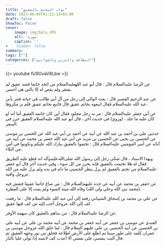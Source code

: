 ```yaml
---
title: "ثواب التختم بالعقيق"
date: 2023-06-04T01:21:13+03:00
draft: false
ShowToc: False
cover:
    image: img/hala.JPG
    alt: 'صورة'
    caption: ''
#    hidden: false
summary: 
tags: [""]
categories: ["النظافة والتزين والخواتيم"]
---
```

{{< youtube fU9OvaV8Lbw >}}  
 <br>
عن الرضا عليه‌السلام قال : قال أبو عبد اللهعليه‌السلام من اتخذ خاتما فصه عقيق لم يفتقر ولم يقض له إلا بالتي هي أحسن.

عن عبد الرحيم القصير
قال : بعث الوالي إلى رجل من آل أبي طالب في حياته فمر بأبي عبد الله
عليه‌السلام فقال اتبعوه بخاتم عقيق قال فاتبع بخاتم عقيق فلم ير
مكروها.

عن أبي
جعفر عليه‌السلام قال : مر به رجل مجلود فقال أين كان خاتمه العقيق أما
أنه لو كان عليه ما جلد ، (وروي) في حديث آخر ، قال أبو عبد الله عليه‌السلام
العقيق حرز في السفر.

حدثني علي بن أحمد بن عبد الله عن أبيه عن أحمد بن أبي عبد الله
عن الحسن بن موسى عن الحسين بن يحيى عن الحسين بن مزيد عن أبي
عبد الله جعفر بن محمد عن أبيه عن آبائه عن أمير المؤمنين عليه‌السلام
قال : تختموا بالعقيق يبارك الله عليكم وتكونوا في أمن من البلاء.

وبهذا الاسناد ، قال شكى رجل إلى رسول الله صلى‌الله‌عليه‌وآله انه قطع عليه
الطريق فقال له هلا تختمت بالعقيق فإنه يحرز من كل سوء ، وفي حديث
آخر قال أبو جعفر عليه‌السلام من تختم بالعقيق لم يزل ينظر الحسنى ما دام في
يده ولم يزل عليه من الله عزوجل واقية.

عن جعفر بن محمد عن أبيه عن
جده عليهم‌السلام قال : من صاغ خاتما عقيقا فنقش فيه (محمد نبي الله
وعلي ولي الله) وقاه الله ميتة السوء ولم يمت إلا على الفطرة.

عن علي بن محمد بن إسحاق
الشيباني رفعه إلى أبي عبد الله عليه‌السلام قال : ما رفعت كف إلى الله عزوجل 
أحب إليه من كف فيها عقيق.

عن الرضا عليه‌السلام قال :
من ساهم بالعقيق كان سهمه الأوفر.

العبدي عن موسى بن جعفر عن أبيه جعفر بن محمد عن
أبيه محمد بن علي عن أبيه علي بن الحسين عن أبيه الحسين بن علي عليهم
السلام قال : لما خلق الله عزوجل موسى بن عمران كلمه على طور سينا
ثم اطلع على الأرض اطلاعة فخلق من نور وجهه العقيق ثم قال آليت
بنفسي على نفسي ألا أعذب كف لابسه إذا تولى عليا بالنار.



